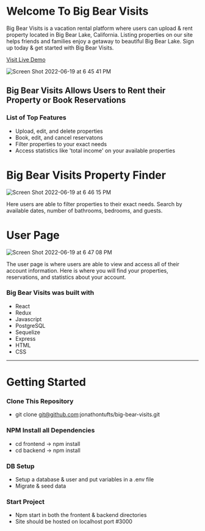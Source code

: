 # Welcome To Big Bear Visits

Big Bear Visits is a vacation rental platform where users can upload & rent property located in Big Bear Lake, California. Listing properties on our site helps friends and families enjoy a getaway to beautiful Big Bear Lake. Sign up today & get started with Big Bear Visits.

<a href='https://big-bear-visits.herokuapp.com/' target='_blank'>Visit Live Demo</a>

![Screen Shot 2022-06-19 at 6 45 41 PM](https://user-images.githubusercontent.com/86862338/174507176-d5f14762-c8ba-4e08-ba53-cbf37df5c02c.png)

## Big Bear Visits Allows Users to Rent their Property or Book Reservations
### List of Top Features
* Upload, edit, and delete properties
* Book, edit, and cancel reservatons
* Filter properties to your exact needs
* Access statistics like 'total income' on your available properties

# Big Bear Visits Property Finder
![Screen Shot 2022-06-19 at 6 46 15 PM](https://user-images.githubusercontent.com/86862338/174507186-dbb01fd9-53e2-4360-8183-d3c279517b71.png)

Here users are able to filter properties to their exact needs. Search by available dates, number of bathrooms, bedrooms, and guests.


# User Page
![Screen Shot 2022-06-19 at 6 47 08 PM](https://user-images.githubusercontent.com/86862338/174507189-79bda96f-c56d-4f34-983e-491e4fe85825.png)

The user page is where users are able to view and access all of their account information. Here is where you will find your properties, reservations, and statistics about your account.


### Big Bear Visits was built with

* React
* Redux
* Javascript
* PostgreSQL
* Sequelize
* Express
* HTML
* CSS

<hr>

# Getting Started

### Clone This Repository

* git clone git@github.com:jonathontufts/big-bear-visits.git

### NPM Install all Dependencies 

* cd frontend -> npm install
* cd backend -> npm install

### DB Setup 

* Setup a database & user and put variables in a .env file 
* Migrate & seed data

### Start Project 

* Npm start in both the frontent & backend directories 
* Site should be hosted on localhost port #3000
